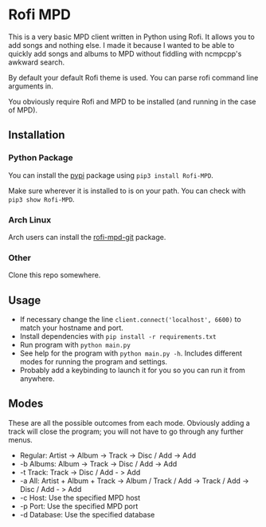 # Rofi MPD
This is a very basic MPD client written in Python using Rofi. It allows you to add songs and nothing
else. I made it because I wanted to be able to quickly add songs and albums to MPD without fiddling
with ncmpcpp's awkward search.

By default your default Rofi theme is used. You can parse rofi command line arguments in.

You obviously require Rofi and MPD to be installed (and running in the case of MPD).

## Installation

### Python Package

You can install the [pypi](https://pypi.org/project/Rofi-MPD/) package using `pip3 install Rofi-MPD`. 

Make sure wherever it is installed to is on your path. You can check with `pip3 show Rofi-MPD`.

### Arch Linux

Arch users can install the [rofi-mpd-git](https://aur.archlinux.org/packages/rofi-mpd-git/) package.

### Other

Clone this repo somewhere.

## Usage
* If necessary change the line `client.connect('localhost', 6600)` to match your hostname and port.
* Install dependencies with `pip install -r requirements.txt`
* Run program with `python main.py`
* See help for the program with `python main.py -h`. Includes different modes for running
the program and settings.
* Probably add a keybinding to launch it for you so you can run it from anywhere.

## Modes
These are all the possible outcomes from each mode. Obviously adding a track will close the program; you will not have to go through any further menus.
* Regular: Artist -> Album -> Track -> Disc / Add -> Add
* -b Albums: Album -> Track -> Disc / Add -> Add
* -t Track: Track -> Disc / Add - > Add
* -a All: Artist + Album + Track -> Album / Track / Add -> Track / Add -> Disc / Add - > Add
* -c Host: Use the specified MPD host
* -p Port: Use the specified MPD port
* -d Database: Use the specified database
